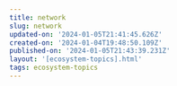 ```yaml
---
title: network
slug: network
updated-on: '2024-01-05T21:41:45.626Z'
created-on: '2024-01-04T19:48:50.109Z'
published-on: '2024-01-05T21:43:39.231Z'
layout: '[ecosystem-topics].html'
tags: ecosystem-topics
---
```



